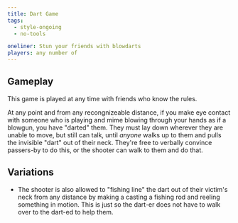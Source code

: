 ```yaml
---
title: Dart Game
tags:
  - style-ongoing
  - no-tools

oneliner: Stun your friends with blowdarts
players: any number of
---
```

## Gameplay
This game is played at any time with friends who know the rules.

At any point and from any recongnizeable distance, if you make eye contact with someone who is playing and mime blowing through your hands as if a blowgun, you have "darted" them. They must lay down wherever they are unable to move, but still can talk, until _anyone_ walks up to them and pulls the invisible "dart" out of their neck. They're free to verbally convince passers-by to do this, or the shooter can walk to them and do that.

## Variations
* The shooter is also allowed to "fishing line" the dart out of their victim's neck from any distance by making a casting a fishing rod and reeling something in motion. This is just so the dart-er does not have to walk over to the dart-ed to help them.
